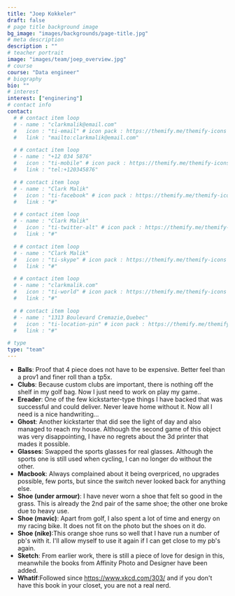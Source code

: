 ```yaml
---
title: "Joep Kokkeler"
draft: false
# page title background image
bg_image: "images/backgrounds/page-title.jpg"
# meta description
description : ""
# teacher portrait
image: "images/team/joep_overview.jpg"
# course
course: "Data engineer"
# biography
bio: ""
# interest
interest: ["enginering"]
# contact info
contact:
  # # contact item loop
  # - name : "clarkmalik@email.com"
  #   icon : "ti-email" # icon pack : https://themify.me/themify-icons
  #   link : "mailto:clarkmalik@email.com"

  # # contact item loop
  # - name : "+12 034 5876"
  #   icon : "ti-mobile" # icon pack : https://themify.me/themify-icons
  #   link : "tel:+120345876"

  # # contact item loop
  # - name : "Clark Malik"
  #   icon : "ti-facebook" # icon pack : https://themify.me/themify-icons
  #   link : "#"

  # # contact item loop
  # - name : "Clark Malik"
  #   icon : "ti-twitter-alt" # icon pack : https://themify.me/themify-icons
  #   link : "#"

  # # contact item loop
  # - name : "Clark Malik"
  #   icon : "ti-skype" # icon pack : https://themify.me/themify-icons
  #   link : "#"

  # # contact item loop
  # - name : "clarkmalik.com"
  #   icon : "ti-world" # icon pack : https://themify.me/themify-icons
  #   link : "#"

  # # contact item loop
  # - name : "1313 Boulevard Cremazie,Quebec"
  #   icon : "ti-location-pin" # icon pack : https://themify.me/themify-icons
  #   link : "#"

# type
type: "team"
---
```


* **Balls**: Proof that 4 piece does not have to be expensive. Better feel than a prov1 and finer roll than a tp5x.
* **Clubs**: Because custom clubs are important, there is nothing off the shelf in my golf bag. Now I just need to work on play my game.. 
* **Ereader**: One of the few kickstarter-type things I have backed that was successful and could deliver. Never leave home without it. Now all I need is a nice handwriting...
* **Ghost**: Another kickstarter that did see the light of day and also managed to reach my house. Although the second game of this object was very disappointing, I have no regrets about the 3d printer that mades it possible.
* **Glasses**: Swapped the sports glasses for real glasses. Although the sports one is still used when cycling, I can no longer do without the other.
* **Macbook**: Always complained about it being overpriced, no upgrades possible, few ports, but since the switch never looked back for anything else.
* **Shoe (under armour)**: I have never worn a shoe that felt so good in the grass. This is already the 2nd pair of the same shoe; the other one broke due to heavy use.
* **Shoe (mavic)**: Apart from golf, I also spent a lot of time and energy on my racing bike. It does not fit on the photo but the shoes on it do.
* **Shoe (nike)**:This orange shoe runs so well that I have run a number of pb's with it. I'll allow myself to use it again if I can get close to my pb's again.
* **Sketch**: From earlier work, there is still a piece of love for design in this, meanwhile the books from Affinity Photo and Designer have been added.
* **Whatif**:Followed since https://www.xkcd.com/303/ and if you don't have this book in your closet, you are not a real nerd.
